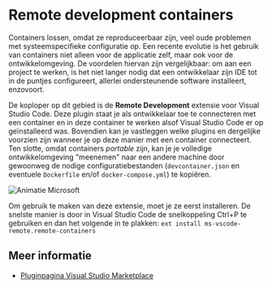 # Remote development containers
Containers lossen, omdat ze reproduceerbaar zijn, veel oude problemen met systeemspecifieke configuratie op. Een recente evolutie is het gebruik van containers niet alleen voor de applicatie zelf, maar ook voor de ontwikkelomgeving. De voordelen hiervan zijn vergelijkbaar: om aan een project te werken, is het niet langer nodig dat een ontwikkelaar zijn IDE tot in de puntjes configureert, allerlei ondersteunende software installeert, enzovoort.

De koploper op dit gebied is de **Remote Development** extensie voor Visual Studio Code. Deze plugin staat je als ontwikkelaar toe te connecteren met een container en in deze container te werken alsof Visual Studio Code er op geïnstalleerd was. Bovendien kan je vastleggen welke plugins en dergelijke voorzien zijn wanneer je op deze manier met een container connecteert. Ten slotte, omdat containers *portable* zijn, kan je je volledige ontwikkelomgeving "meenemen" naar een andere machine door gewoonweg de nodige configuratiebestanden (`devcontainer.json` en eventuele `Dockerfile` en/of `docker-compose.yml`) te kopiëren.

![Animatie Microsoft](https://microsoft.github.io/vscode-remote-release/images/remote-containers-readme.gif)

Om gebruik te maken van deze extensie, moet je ze eerst installeren. De snelste manier is door in Visual Studio Code de snelkoppeling Ctrl+P te gebruiken en dan het volgende in te plakken: `ext install ms-vscode-remote.remote-containers`

## Meer informatie
- [Pluginpagina Visual Studio Marketplace](https://marketplace.visualstudio.com/items?itemName=ms-vscode-remote.remote-containers)
